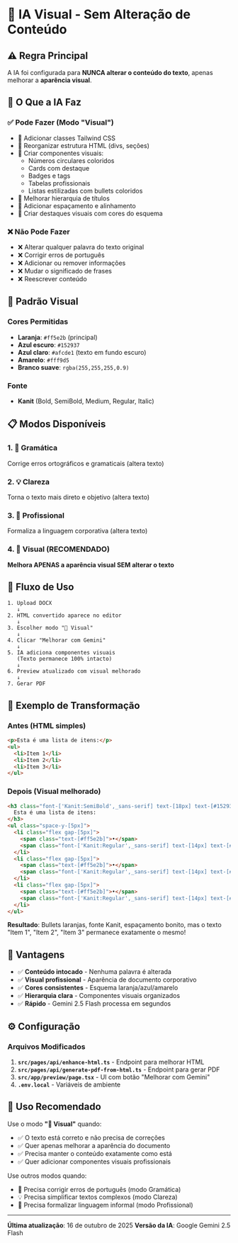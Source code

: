 # 🎨 IA Visual - Sem Alteração de Conteúdo

## ⚠️ Regra Principal

A IA foi configurada para **NUNCA alterar o conteúdo do texto**, apenas melhorar a **aparência visual**.

## 🎯 O Que a IA Faz

### ✅ Pode Fazer (Modo "Visual")
- 🎨 Adicionar classes Tailwind CSS
- 🎨 Reorganizar estrutura HTML (divs, seções)
- 🎨 Criar componentes visuais:
  - Números circulares coloridos
  - Cards com destaque
  - Badges e tags
  - Tabelas profissionais
  - Listas estilizadas com bullets coloridos
- 🎨 Melhorar hierarquia de títulos
- 🎨 Adicionar espaçamento e alinhamento
- 🎨 Criar destaques visuais com cores do esquema

### ❌ Não Pode Fazer
- ❌ Alterar qualquer palavra do texto original
- ❌ Corrigir erros de português
- ❌ Adicionar ou remover informações
- ❌ Mudar o significado de frases
- ❌ Reescrever conteúdo

## 🎨 Padrão Visual

### Cores Permitidas
- **Laranja**: `#ff5e2b` (principal)
- **Azul escuro**: `#152937`
- **Azul claro**: `#afcde1` (texto em fundo escuro)
- **Amarelo**: `#fff9d5`
- **Branco suave**: `rgba(255,255,255,0.9)`

### Fonte
- **Kanit** (Bold, SemiBold, Medium, Regular, Italic)

## 📋 Modos Disponíveis

### 1. 📝 Gramática
Corrige erros ortográficos e gramaticais (altera texto)

### 2. 💡 Clareza
Torna o texto mais direto e objetivo (altera texto)

### 3. 👔 Profissional
Formaliza a linguagem corporativa (altera texto)

### 4. 🎨 Visual (RECOMENDADO)
**Melhora APENAS a aparência visual SEM alterar o texto**

## 🔄 Fluxo de Uso

```
1. Upload DOCX
   ↓
2. HTML convertido aparece no editor
   ↓
3. Escolher modo "🎨 Visual"
   ↓
4. Clicar "Melhorar com Gemini"
   ↓
5. IA adiciona componentes visuais
   (Texto permanece 100% intacto)
   ↓
6. Preview atualizado com visual melhorado
   ↓
7. Gerar PDF
```

## 📝 Exemplo de Transformação

### Antes (HTML simples)
```html
<p>Esta é uma lista de itens:</p>
<ul>
  <li>Item 1</li>
  <li>Item 2</li>
  <li>Item 3</li>
</ul>
```

### Depois (Visual melhorado)
```html
<h3 class="font-['Kanit:SemiBold',_sans-serif] text-[18px] text-[#152937] mb-[10px]">
  Esta é uma lista de itens:
</h3>
<ul class="space-y-[5px]">
  <li class="flex gap-[5px]">
    <span class="text-[#ff5e2b]">•</span>
    <span class="font-['Kanit:Regular',_sans-serif] text-[14px] text-[#152937]">Item 1</span>
  </li>
  <li class="flex gap-[5px]">
    <span class="text-[#ff5e2b]">•</span>
    <span class="font-['Kanit:Regular',_sans-serif] text-[14px] text-[#152937]">Item 2</span>
  </li>
  <li class="flex gap-[5px]">
    <span class="text-[#ff5e2b]">•</span>
    <span class="font-['Kanit:Regular',_sans-serif] text-[14px] text-[#152937]">Item 3</span>
  </li>
</ul>
```

**Resultado**: Bullets laranjas, fonte Kanit, espaçamento bonito, mas o texto "Item 1", "Item 2", "Item 3" permanece exatamente o mesmo!

## 🚀 Vantagens

- ✅ **Conteúdo intocado** - Nenhuma palavra é alterada
- ✅ **Visual profissional** - Aparência de documento corporativo
- ✅ **Cores consistentes** - Esquema laranja/azul/amarelo
- ✅ **Hierarquia clara** - Componentes visuais organizados
- ✅ **Rápido** - Gemini 2.5 Flash processa em segundos

## ⚙️ Configuração


### Arquivos Modificados
1. **`src/pages/api/enhance-html.ts`** - Endpoint para melhorar HTML
2. **`src/pages/api/generate-pdf-from-html.ts`** - Endpoint para gerar PDF
3. **`src/app/preview/page.tsx`** - UI com botão "Melhorar com Gemini"
4. **`.env.local`** - Variáveis de ambiente

## 🎯 Uso Recomendado

Use o modo **"🎨 Visual"** quando:
- ✅ O texto está correto e não precisa de correções
- ✅ Quer apenas melhorar a aparência do documento
- ✅ Precisa manter o conteúdo exatamente como está
- ✅ Quer adicionar componentes visuais profissionais

Use outros modos quando:
- 📝 Precisa corrigir erros de português (modo Gramática)
- 💡 Precisa simplificar textos complexos (modo Clareza)
- 👔 Precisa formalizar linguagem informal (modo Profissional)

---

**Última atualização**: 16 de outubro de 2025
**Versão da IA**: Google Gemini 2.5 Flash
